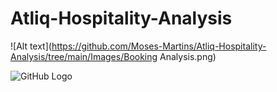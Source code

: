 # Atliq-Hospitality-Analysis

![Alt text](https://github.com/Moses-Martins/Atliq-Hospitality-Analysis/tree/main/Images/Booking Analysis.png)

![GitHub Logo](https://github.githubassets.com/images/modules/logos_page/GitHub-Mark.png)
